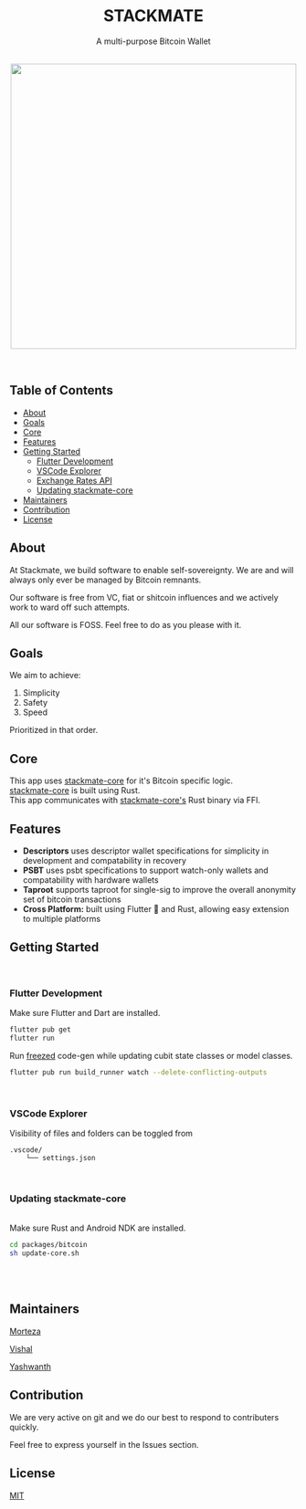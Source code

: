 <h1 align="center">STACKMATE</h1> <div align="center">A multi-purpose Bitcoin Wallet</div> <br /> <p align="center"> <img style="height:500px" src="assets/icon/sm92.png"/> <p/> <br />

## Table of Contents

- [About](#about)
- [Goals](#goals)
- [Core](#core)
- [Features](#features)
- [Getting Started](#getting-started)
  - [Flutter Development](#flutter-development)
  - [VSCode Explorer](#vscode-explorer)
  - [Exchange Rates API](#exchange-rates-api)
  - [Updating stackmate-core](#updating-stackmate-core)
- [Maintainers](#maintainers)
- [Contribution](#contribution)
- [License](#license)

## About

At Stackmate, we build software to enable self-sovereignty. We are and will always only ever be managed by Bitcoin remnants.

Our software is free from VC, fiat or shitcoin influences and we actively work to ward off such attempts.

All our software is FOSS. Feel free to do as you please with it.

## Goals

We aim to achieve:

1. Simplicity
2. Safety
3. Speed

Prioritized in that order.

## Core

This app uses [stackmate-core](https://github.com/i5hi/stackmate-core) for it's Bitcoin specific logic.
<br/>
[stackmate-core](https://github.com/i5hi/stackmate-core) is built using Rust.
<br/>
This app communicates with [stackmate-core's](https://github.com/i5hi/stackmate-core) Rust binary via FFI.

## Features

- **Descriptors** uses descriptor wallet specifications for simplicity in development and compatability in recovery 
- **PSBT** uses psbt specifications to support watch-only wallets and compatability with hardware wallets
- **Taproot** supports taproot for single-sig to improve the overall anonymity set of bitcoin transactions
- **Cross Platform:** built using Flutter 💙 and Rust, allowing easy extension to multiple platforms

## Getting Started

<br/>

### Flutter Development

Make sure Flutter and Dart are installed.

```bash
flutter pub get
flutter run
```

Run [freezed](https://pub.dev/packages/freezed) code-gen while updating cubit state classes or model classes.

```bash
flutter pub run build_runner watch --delete-conflicting-outputs
```

<br/>

### VSCode Explorer

Visibility of files and folders can be toggled from

    .vscode/
        └── settings.json

<br/>


### Updating stackmate-core

<br/>
Make sure Rust and Android NDK are installed.

```bash
cd packages/bitcoin
sh update-core.sh
```

<br/>
<br/>

## Maintainers

[Morteza](https://github.com/mocodesmo)

[Vishal](https://github.com/i5hi)

[Yashwanth](https://github.com/yashwanthambati)

## Contribution

We are very active on git and we do our best to respond to contributers quickly.

Feel free to express yourself in the Issues section.

## License

[MIT](https://github.com/mocodesmo/stackmate/blob/main/LICENSE)
